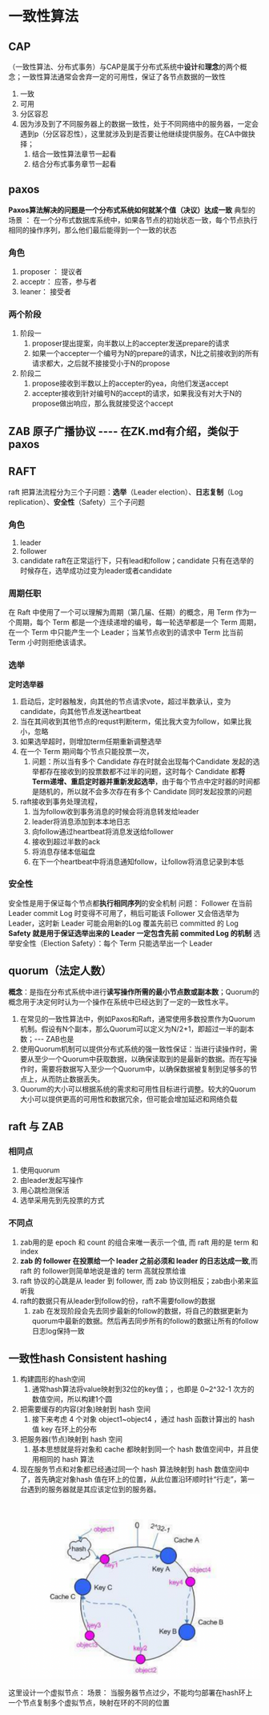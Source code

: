 # 一致性算法
## CAP
（一致性算法、分布式事务）与CAP是属于分布式系统中**设计**和**理念**的两个概念；一致性算法通常会舍弃一定的可用性，保证了各节点数据的一致性
1. 一致
2. 可用
3. 分区容忍
4. 因为涉及到了不同服务器上的数据一致性，处于不同网络中的服务器，一定会遇到p（分区容忍性），这里就涉及到是否要让他继续提供服务。在CA中做抉择；
   1. 结合一致性算法章节一起看
   2. 结合分布式事务章节一起看


## paxos
**Paxos算法解决的问题是一个分布式系统如何就某个值（决议）达成一致**
典型的场景 ：
在一个分布式数据库系统中，如果各节点的初始状态一致，每个节点执行相同的操作序列，那么他们最后能得到一个一致的状态  


### 角色
1. proposer ： 提议者
2. acceptr： 应答，参与者
3. leaner： 接受者  

### 两个阶段
1. 阶段一
   1. proposer提出提案，向半数以上的accepter发送prepare的请求
   2. 如果一个accepter一个编号为N的prepare的请求，N比之前接收到的所有请求都大，之后就不接接受小于N的propose
2. 阶段二
   1. propose接收到半数以上的accepter的yea，向他们发送accept
   2. accepter接收到针对编号N的accept的请求，如果我没有对大于N的propose做出响应，那么我就接受这个accept

## ZAB 原子广播协议 ---- 在ZK.md有介绍，类似于paxos

## RAFT
raft 把算法流程分为三个子问题：**选举**（Leader election）、**日志复制**（Log replication）、**安全性**（Safety）三个子问题

### 角色
1. leader 
2. follower 
3. candidate
raft在正常运行下，只有lead和follow；candidate 只有在选举的时候存在，选举成功过变为leader或者candidate

### 周期任职
在 Raft 中使用了一个可以理解为周期（第几届、任期）的概念，用 Term 作为一个周期，每个 Term 都是一个连续递增的编号，每一轮选举都是一个 Term 周期，在一个 Term 中只能产生一个 Leader；当某节点收到的请求中 Term 比当前 Term 小时则拒绝该请求。

### 选举
**定时选举器**
1. 启动后，定时器触发，向其他的节点请求vote，超过半数承认，变为candidate，向其他节点发送heartbeat
2. 当在其间收到其他节点的requst判断term，偌比我大变为follow，如果比我小，忽略
3. 如果选举超时，则增加term任期重新调整选举
4. 在一个 Term 期间每个节点只能投票一次，
   1. 问题：所以当有多个 Candidate 存在时就会出现每个Candidate 发起的选举都存在接收到的投票数都不过半的问题，这时每个 Candidate 都**将 Term递增、重启定时器并重新发起选举**，由于每个节点中定时器的时间都是随机的，所以就不会多次存在有多个 Candidate 同时发起投票的问题
5. raft接收到事务处理流程，
   1. 当为follow收到事务消息的时候会将消息转发给leader
   2. leader将消息添加到本本地日志
   3. 向follow通过heartbeat将消息发送给follower
   4. 接收到超过半数的ack
   5. 将消息存储本低磁盘
   6. 在下一个heartbeat中将消息通知follow，让follow将消息记录到本低

### 安全性
安全性是用于保证每个节点都**执行相同序列**的安全机制
问题： Follower 在当前 Leader commit Log 时变得不可用了，稍后可能该 Follower 又会倍选举为 Leader，这时新 Leader 可能会用新的Log 覆盖先前已 committed 的 Log
**Safety 就是用于保证选举出来的 Leader 一定包含先前 commited Log 的机制**
选举安全性（Election Safety）：每个 Term 只能选举出一个 Leader

## quorum（法定人数）
**概念**：是指在分布式系统中进行**读写操作所需的最小节点数或副本数**；Quorum的概念用于决定何时认为一个操作在系统中已经达到了一定的一致性水平。
1. 在常见的一致性算法中，例如Paxos和Raft，通常使用多数投票作为Quorum机制。假设有N个副本，那么Quorum可以定义为N/2+1，即超过一半的副本数；--- ZAB也是
2. 使用Quorum机制可以提供分布式系统的强一致性保证：当进行读操作时，需要从至少一个Quorum中获取数据，以确保读取到的是最新的数据。而在写操作时，需要将数据写入至少一个Quorum中，以确保数据被复制到足够多的节点上，从而防止数据丢失。  
3. Quorum的大小可以根据系统的需求和可用性目标进行调整。较大的Quorum大小可以提供更高的可用性和数据冗余，但可能会增加延迟和网络负载  


## raft 与 ZAB
### 相同点
1. 使用quorum 
2. 由leader发起写操作
3. 用心跳检测保活
4. 选举采用先到先投票的方式

### 不同点
1. zab用的是 epoch 和 count 的组合来唯一表示一个值, 而 raft 用的是 term 和 index
2. **zab 的 follower 在投票给一个 leader 之前必须和 leader 的日志达成一致**,而 raft 的 follower则简单地说是谁的 term 高就投票给谁
3. raft 协议的心跳是从 leader 到 follower, 而 zab 协议则相反；zab由小弟来监听我
4. raft的数据只有从leader到follow的份，raft不需要follow的数据
   1. zab 在发现阶段会先去同步最新的follow的数据，将自己的数据更新为quorum中最新的数据。然后再去同步所有的follow的数据让所有的follow日志log保持一致

## 一致性hash Consistent hashing
1. 构建圆形的hash空间
   1. 通常hash算法将value映射到32位的key值；，也即是 0~2^32-1 次方的数值空间，所以构建1个圆
2. 把需要缓存的内容(对象)映射到 hash 空间
   1. 接下来考虑 4 个对象 object1~object4 ，通过 hash 函数计算出的 hash 值 key 在环上的分布
3. 把服务器(节点)映射到 hash 空间
   1. 基本思想就是将对象和 cache 都映射到同一个 hash 数值空间中，并且使用相同的 hash 算法
4. 现在服务节点和对象都已经通过同一个 hash 算法映射到 hash 数值空间中了，首先确定对象hash 值在环上的位置，从此位置沿环顺时针“行走”，第一台遇到的服务器就是其应该定位到的服务器。
   ![](/技术学习流程/pic/2023-07-06-15-23-36.png)

这里设计一个虚拟节点：
    场景： 当服务器节点过少，不能均匀部署在hash环上
    一个节点复制多个虚拟节点，映射在环的不同的位置